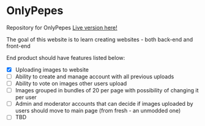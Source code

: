 # OnlyPepes

Repository for OnlyPepes
[Live version here!](https://www.onlypepes.5v.pl) 

The goal of this website is to learn creating websites - both back-end and front-end

End product should have features listed below:  
- [x] Uploading images to website  
- [ ] Ability to create and manage account with all previous uploads  
- [ ] Ability to vote on images other users upload  
- [ ] Images grouped in bundles of 20 per page with possibility of changing it per user  
- [ ] Admin and moderator accounts that can decide if images uploaded by users should move to main page (from fresh - an unmodded one)  
- [ ] TBD
